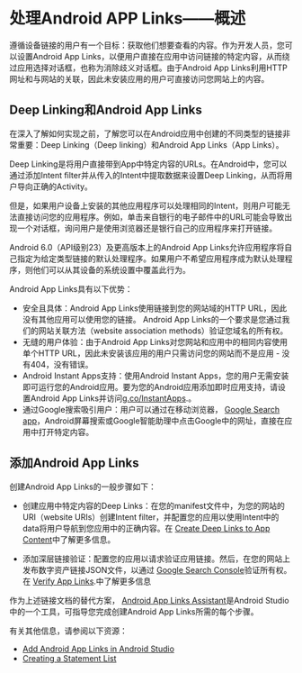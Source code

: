 # 处理Android APP Links——概述

遵循设备链接的用户有一个目标：获取他们想要查看的内容。作为开发人员，您可以设置Android App Links，以便用户直接在应用中访问链接的特定内容，从而绕过应用选择对话框，也称为消除歧义对话框。由于Android App Links利用HTTP网址和与网站的关联，因此未安装应用的用户可直接访问您网站上的内容。

## Deep Linking和Android App Links

在深入了解如何实现之前，了解您可以在Android应用中创建的不同类型的链接非常重要：Deep Linking（Deep linking）和Android App Links（App Links）。

Deep Linking是将用户直接带到App中特定内容的URLs。在Android中，您可以通过添加Intent filter并从传入的Intent中提取数据来设置Deep Linking，从而将用户导向正确的Activity。

但是，如果用户设备上安装的其他应用程序可以处理相同的Intent，则用户可能无法直接访问您的应用程序。例如，单击来自银行的电子邮件中的URL可能会导致出现一个对话框，询问用户是使用浏览器还是银行自己的应用程序来打开链接。

Android 6.0（API级别23）及更高版本上的Android App Links允许应用程序将自己指定为给定类型链接的默认处理程序。如果用户不希望应用程序成为默认处理程序，则他们可以从其设备的系统设置中覆盖此行为。

Android App Links具有以下优势：

- 安全且具体：Android App Links使用链接到您的网站域的HTTP URL，因此没有其他应用可以使用您的链接。 Android App Links的一个要求是您通过我们的网站关联方法（website association methods）验证您域名的所有权。
- 无缝的用户体验：由于Android App Links对您网站和应用中的相同内容使用单个HTTP URL，因此未安装该应用的用户只需访问您的网站而不是应用 - 没有404，没有错误。
- Android Instant Apps支持：使用Android Instant Apps，您的用户无需安装即可运行您的Android应用。要为您的Android应用添加即时应用支持，请设置Android App Links并访问[g.co/InstantApps](https://g.co/InstantApps).。
- 通过Google搜索吸引用户：用户可以通过在移动浏览器， [Google Search app](https://developer.android.com/training/app-indexing/index.html?hl=zh-cn)，Android屏幕搜索或Google智能助理中点击Google中的网址，直接在应用中打开特定内容。

## 添加Android App Links

创建Android App Links的一般步骤如下：

- 创建应用中特定内容的Deep Links：在您的manifest文件中，为您的网站的URI（website URIs）创建Intent filter，并配置您的应用以使用Intent中的data将用户导航到您应用中的正确内容。在 [Create Deep Links to App Content](./Handling-Android-App-Links/创建指向您内容的Deep-Links.md)中了解更多信息。

- 添加深层链接验证：配置您的应用以请求验证应用链接。然后，在您的网站上发布数字资产链接JSON文件，以通过 [Google Search Console](https://support.google.com/webmasters/answer/6212023?hl=zh-cn)验证所有权。在 [Verify App Links](https://developer.android.com/training/app-links/verify-site-associations.html?hl=zh-cn).中了解更多信息

  

作为上述链接文档的替代方案， [Android App Links Assistant](https://developer.android.com/studio/write/app-link-indexing.html?hl=zh-cn)是Android Studio中的一个工具，可指导您完成创建Android App Links所需的每个步骤。

有关其他信息，请参阅以下资源：

- [Add Android App Links in Android Studio](https://developer.android.com/studio/write/app-link-indexing.html?hl=zh-cn)
- [Creating a Statement List](https://developers.google.com/digital-asset-links/v1/create-statement?hl=zh-cn)